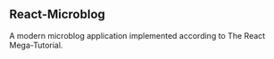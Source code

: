 ## React-Microblog

A modern microblog application implemented according to The React Mega-Tutorial.
